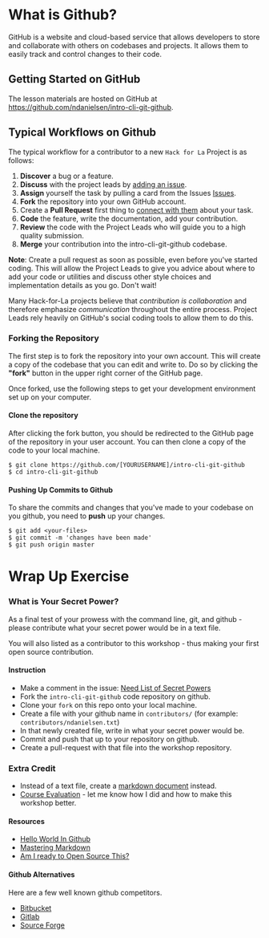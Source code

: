 # What is Github?

 GitHub is a website and cloud-based service that allows developers to store and collaborate with others on codebases and projects. It allows them to easily track and control changes to their code.

## Getting Started on GitHub

The lesson materials are hosted on GitHub at https://github.com/ndanielsen/intro-cli-git-github.


## Typical Workflows on Github

The typical workflow for a contributor to a new `Hack for La` Project is as follows:

1. **Discover** a bug or a feature.
2. **Discuss** with the project leads by [adding an issue](https://github.com/ndanielsen/intro-cli-git-github/issues).
3. **Assign** yourself the task by pulling a card from the Issues [Issues](https://github.com/ndanielsen/intro-cli-git-github/issues).
4. **Fork** the repository into your own GitHub account.
5. Create a **Pull Request** first thing to [connect with them](https://github.com/ndanielsen/intro-cli-git-github/pulls) about your task.
6. **Code** the feature, write the documentation, add your contribution.
7. **Review** the code with the Project Leads who will guide you to a high quality submission.
8. **Merge** your contribution into the intro-cli-git-github codebase.

**Note**: Create a pull request as soon as possible, even before you've started coding. This will allow the Project Leads to give you advice about where to add your code or utilities and discuss other style choices and implementation details as you go. Don't wait!

Many Hack-for-La projects believe that *contribution is collaboration* and therefore emphasize *communication* throughout the entire process. Project Leads rely heavily on GitHub's social coding tools to allow them to do this.

### Forking the Repository

The first step is to fork the repository into your own account. This will create a copy of the codebase that you can edit and write to. Do so by clicking the **"fork"** button in the upper right corner of the GitHub page.

Once forked, use the following steps to get your development environment set up on your computer.

#### Clone the repository

  After clicking the fork button, you should be redirected to the GitHub page of the repository in your user account. You can then clone a copy of the code to your local machine.

  ```
  $ git clone https://github.com/[YOURUSERNAME]/intro-cli-git-github
  $ cd intro-cli-git-github
  ```

#### Pushing Up Commits to Github

  To share the commits and changes that you've made to your codebase on you github, you need to **push** up your changes.

  ```
  $ git add <your-files>
  $ git commit -m 'changes have been made'
  $ git push origin master
  ```

# Wrap Up Exercise

### What is Your Secret Power?

As a final test of your prowess with the command line, git, and github - please contribute what your secret power would be in a text file.

You will also listed as a contributor to this workshop - thus making your first open source contribution.

#### Instruction
- Make a comment in the issue: [Need List of Secret Powers](https://github.com/ndanielsen/intro-cli-git-github/issues/2)
- Fork the `intro-cli-git-github` code repository on github.
- Clone your `fork` on this repo onto your local machine.
- Create a file with your github name in `contributors/` (for example: `contributors/ndanielsen.txt`)
- In that newly created file, write in what your secret power would be.
- Commit and push that up to your repository on github.
- Create a pull-request with that file into the workshop repository.

### Extra Credit
- Instead of a text file, create a [markdown document](https://guides.github.com/features/mastering-markdown/) instead.
- [Course Evaluation](https://tinyurl.com/la-tech-workshop) - let me know how I did and how to make this workshop better.

#### Resources

- [Hello World In Github](https://guides.github.com/activities/hello-world/)
- [Mastering Markdown](https://guides.github.com/features/mastering-markdown/)
- [Am I ready to Open Source This?](https://gist.github.com/ndanielsen/ae7330dea721597f9647ae0de8689744)

#### Github Alternatives

Here are a few well known github competitors.

- [Bitbucket](https://bitbucket.org/) 
- [Gitlab](https://about.gitlab.com/)
- [Source Forge](https://sourceforge.net/)

